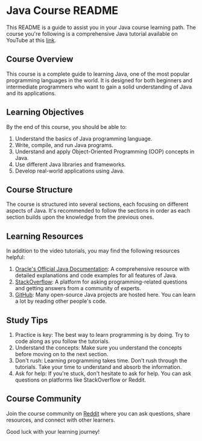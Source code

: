 # Java Course README

This README is a guide to assist you in your Java course learning path. The course you're following is a comprehensive Java tutorial available on YouTube at this [link](https://www.youtube.com/watch?v=xk4_1vDrzzo).

## Course Overview

This course is a complete guide to learning Java, one of the most popular programming languages in the world. It is designed for both beginners and intermediate programmers who want to gain a solid understanding of Java and its applications.

## Learning Objectives

By the end of this course, you should be able to:

1. Understand the basics of Java programming language.
2. Write, compile, and run Java programs.
3. Understand and apply Object-Oriented Programming (OOP) concepts in Java.
4. Use different Java libraries and frameworks.
5. Develop real-world applications using Java.

## Course Structure

The course is structured into several sections, each focusing on different aspects of Java. It's recommended to follow the sections in order as each section builds upon the knowledge from the previous ones.

## Learning Resources

In addition to the video tutorials, you may find the following resources helpful:

1. [Oracle's Official Java Documentation](https://docs.oracle.com/javase/tutorial/): A comprehensive resource with detailed explanations and code examples for all features of Java.
2. [StackOverflow](https://stackoverflow.com/): A platform for asking programming-related questions and getting answers from a community of experts.
3. [GitHub](https://github.com/): Many open-source Java projects are hosted here. You can learn a lot by reading other people's code.

## Study Tips

1. Practice is key: The best way to learn programming is by doing. Try to code along as you follow the tutorials.
2. Understand the concepts: Make sure you understand the concepts before moving on to the next section.
3. Don't rush: Learning programming takes time. Don't rush through the tutorials. Take your time to understand and absorb the information.
4. Ask for help: If you're stuck, don't hesitate to ask for help. You can ask questions on platforms like StackOverflow or Reddit.

## Course Community

Join the course community on [Reddit](https://www.reddit.com/r/learnjava/) where you can ask questions, share resources, and connect with other learners.

Good luck with your learning journey!
